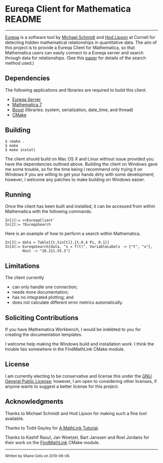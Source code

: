 Eureqa Client for Mathematica README
====================================

* * * 

[Eureqa][eq] is a software tool by [Michael Schmidt][ms] and [Hod
Lipson][hl] at Cornell for detecting hidden mathematical relationships
in quantitative data.  The aim of this project is to provide a Eureqa
Client for Mathematica, so that Mathematica users can easily connect
to a Eureqa server and search through data for relationships. (See
this [paper][paper] for details of the search method used.)


[eq]: http://ccsl.mae.cornell.edu/eureqa
[ms]: https://sites.google.com/a/cornell.edu/schmidt/
[hl]: http://www.mae.cornell.edu/lipson/
[paper]: http://ccsl.mae.cornell.edu/sites/default/files/Science09_Schmidt.pdf

Dependencies
------------

The following applications and libraries are required to build this
client.

* [Eureqa Server](http://ccsl.mae.cornell.edu/eureqa_download)
* [Mathematica 7](http://www.wolfram.com/mathematica/)
* [Boost](http://www.boost.org/) (libraries: system, serialization, date_time, and thread)
* [CMake](http://www.cmake.org/)

Building
--------

    $ cmake .
    $ make
    $ make install

The client should build on Mac OS X and Linux without issue provided
you have the dependencies outlined above.  Building the client on
Windows gave me some trouble, so for the time being I recommend only
trying it on Windows if you are willing to get your hands dirty with
some development; however, I welcome any patches to make building on
Windows easier.

Running
-------

Once the client has been built and installed, it can be accessed from
within Mathematica with the following commands.

    In[1]:= <<EureqaClient`
    In[2]:= ?EureqaSearch

Here is an example of how to perform a search within Mathematica.

    In[3]:= data = Table[{t,Sin[t]},{t,0,4 Pi, 0.1}]
    In[4]:= EureqaSearch[data, "x = f(t)", VariableLabels -> {"t", "x"}, 
            Host -> "10.211.55.3"]


Limitations
-----------

The client currently

* can only handle one connection;
* needs more documentation; 
* has no integrated plotting; and
* does not calculate different error metrics automatically.

Soliciting Contributions
------------------------

If you have Mathematica Workbench, I would be indebted to you for
creating the documentation templates.

I welcome help making the Windows build and installation work.  I
think the trouble lies somewhere in the FindMathLink CMake module.

License
-------

I am currently electing to be conservative and license this under the
[GNU General Public License](http://www.gnu.org/licenses/gpl.html);
however, I am open to considering other licenses, if anyone wants to
suggest a better license for this project.

Acknowledgments
---------------

Thanks to Michael Schmidt and Hod Lipson for making such a fine tool
available.

Thanks to Todd Gayley for [A MathLink Tutorial][mltut].

Thanks to Kashif Rasul, Jan Woetzel, Bart Janssen and Roel Jordans for
their work on the [FindMathLink][fml] CMake module.

[mltut]: http://www.edenwaith.com/development/tutorials/mathlink/ML_Tut.pdf
[fml]: http://github.com/kashif/FindMathLink

* * * 
<small>Written by Shane Celis on 2010-06-06.</small>
